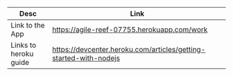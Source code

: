 |Desc|Link|
|-|-|
|Link to the App|https://agile-reef-07755.herokuapp.com/work|
|Links to heroku guide|https://devcenter.heroku.com/articles/getting-started-with-nodejs|

